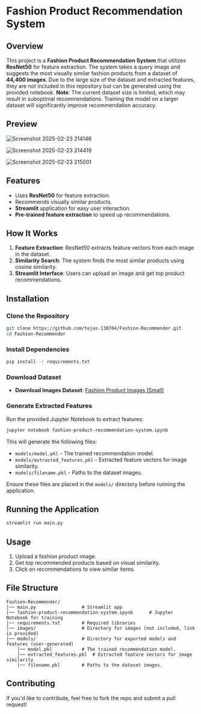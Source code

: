 # Fashion Product Recommendation System

## Overview
This project is a **Fashion Product Recommendation System** that utilizes **ResNet50** for feature extraction. The system takes a query image and suggests the most visually similar fashion products from a dataset of **44,400 images**. Due to the large size of the dataset and extracted features, they are not included in this repository but can be generated using the provided notebook.
**Note**: The current dataset size is limited, which may result in suboptimal recommendations. Training the model on a larger dataset will significantly improve recommendation accuracy.

## Preview

![Screenshot 2025-02-23 214146](https://github.com/user-attachments/assets/9ad92dc4-bfb7-4ba1-aee7-8c8284395f29)


![Screenshot 2025-02-23 214419](https://github.com/user-attachments/assets/80953f0a-f60a-4d7f-9e68-0555ed65a416)


![Screenshot 2025-02-23 215001](https://github.com/user-attachments/assets/53431078-641d-47b1-b935-e992aa42fdaa)


## Features
- Uses **ResNet50** for feature extraction.
- Recommends visually similar products.
- **Streamlit** application for easy user interaction.
- **Pre-trained feature extraction** to speed up recommendations.

## How It Works
1. **Feature Extraction**: ResNet50 extracts feature vectors from each image in the dataset.
2. **Similarity Search**: The system finds the most similar products using cosine similarity.
3. **Streamlit Interface**: Users can upload an image and get top product recommendations.

## Installation
### Clone the Repository
```sh
git clone https://github.com/tejas-130704/Fashion-Recommender.git
cd Fashion-Recommender
```

### Install Dependencies
```sh
pip install -r requirements.txt
```

### Download Dataset
- **Download Images Dataset**: [Fashion Product Images (Small)](https://www.kaggle.com/datasets/paramaggarwal/fashion-product-images-small) 

### Generate Extracted Features
Run the provided Jupyter Notebook to extract features:
```sh
jupyter notebook fashion-product-recommendation-system.ipynb
```

This will generate the following files:
- `models/model.pkl` - The trained recommendation model.
- `models/extracted_features.pkl` - Extracted feature vectors for image similarity.
- `models/filename.pkl` - Paths to the dataset images.

Ensure these files are placed in the `models/` directory before running the application.

## Running the Application
```sh
streamlit run main.py
```

## Usage
1. Upload a fashion product image.
2. Get top recommended products based on visual similarity.
3. Click on recommendations to view similar items.

## File Structure
```
Fashion-Recommender/
│── main.py                 # Streamlit app
│── fashion-product-recommendation-system.ipynb      # Jupyter Notebook for training
│── requirements.txt        # Required libraries
│── images/                 # Directory for images (not included, link is provided)
│── models/                 # Directory for exported models and features (user-generated)
    │── model.pkl           # The trained recommendation model.
    │── extracted_features.pkl  # Extracted feature vectors for image similarity
    │── filename.pkl        # Paths to the dataset images.
```

## Contributing
If you'd like to contribute, feel free to fork the repo and submit a pull request!


